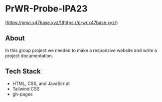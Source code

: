 # PrWR-Probe-IPA23
[https://prwr.x47base.xyz/](https://prwr.x47base.xyz/)
## About
In this group project we needed to make a responsive website and write a project documentation.

## Tech Stack
- HTML, CSS, and JavaScript
- Tailwind CSS
- gh-pages
